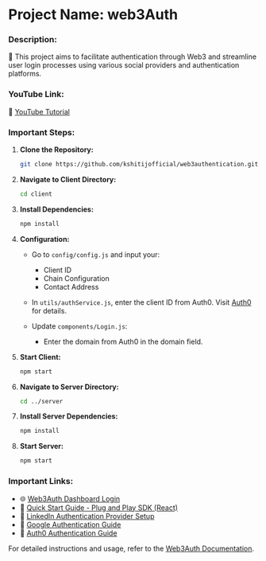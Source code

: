# Project Name: web3Auth

### Description:
🔐 This project aims to facilitate authentication through Web3 and streamline user login processes using various social providers and authentication platforms.

### YouTube Link:
🎥 [YouTube Tutorial](https://youtu.be/FCcj5_ReYMg)

### Important Steps:

1. **Clone the Repository:** 
   ```bash
   git clone https://github.com/kshitijofficial/web3authentication.git
   ```

2. **Navigate to Client Directory:**
   ```bash
   cd client
   ```

3. **Install Dependencies:**
   ```bash
   npm install
   ```

4. **Configuration:**
   - Go to `config/config.js` and input your:
     - Client ID
     - Chain Configuration
     - Contact Address

   - In `utils/authService.js`, enter the client ID from Auth0. Visit [Auth0](https://auth0.com/) for details.

   - Update `components/Login.js`:
     - Enter the domain from Auth0 in the domain field.

5. **Start Client:**
   ```bash
   npm start
   ```

6. **Navigate to Server Directory:**
   ```bash
   cd ../server
   ```

7. **Install Server Dependencies:**
   ```bash
   npm install
   ```

8. **Start Server:**
   ```bash
   npm start
   ```

### Important Links:
- 🌐 [Web3Auth Dashboard Login](https://dashboard.web3auth.io/login)
- 🚀 [Quick Start Guide - Plug and Play SDK (React)](https://web3auth.io/docs/quick-start?product=Plug+and+Play&sdk=Plug+and+Play+Web+No+Modal+SDK&platform=React)
- 🔗 [LinkedIn Authentication Provider Setup](https://web3auth.io/docs/auth-provider-setup/social-providers/linkedin)
- 📝 [Google Authentication Guide](https://web3auth.io/docs/content-hub/guides/google)
- 🔑 [Auth0 Authentication Guide](https://web3auth.io/docs/content-hub/guides/auth0)

For detailed instructions and usage, refer to the [Web3Auth Documentation](https://web3auth.io/docs/).
